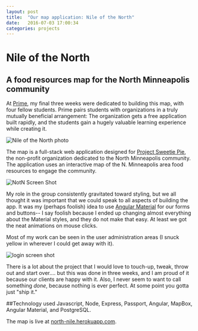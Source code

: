 ```yaml
---
layout: post
title:  "Our map application: Nile of the North"
date:   2016-07-03 17:00:34
categories: projects
---
```


# Nile of the North

## A food resources map for the North Minneapolis community

At [Prime](http://primeacademy.io), my final three weeks were dedicated to building this map, with four fellow students. Prime pairs students with organizations in a truly mutually beneficial arrangement: The organization gets a free application built rapidly, and the students gain a hugely valuable learning experience while creating it.

![Nile of the North photo](https://goo.gl/OJBbsE)

The map is a full-stack web application designed for [Project Sweetie Pie](http://http://projectsweetiepie.org/), the non-profit organization dedicated to the North Minneapolis community. The application uses an interactive map of the N. Minneapolis area food resources to engage the community.

![NotN Screen Shot](https://goo.gl/S8GTbw)

My role in the group consistently gravitated toward styling, but we all thought it was important that we could speak to all aspects of building the app. It was my (perhaps foolish) idea to use [Angular Material](https://material.angularjs.org/latest/) for our forms and buttons-- I say foolish because I ended up changing almost everything about the Material styles, and they do not make that easy. At least we got the neat animations on mouse clicks.

Most of my work can be seen in the user administration areas (I snuck yellow in wherever I could get away with it).

![login screen shot](https://goo.gl/OAidix)

There is a lot about the project that I would love to touch-up, tweak, throw out and start over.... but this was done in three weeks, and I am proud of it because our clients are happy with it. Also, I never seem to want to call something *done*, because nothing is ever perfect. At some point you gotta just "ship it."

##Technology used
Javascript, Node, Express, Passport, Angular, MapBox, Angular Material, and PostgreSQL.

The map is live at [north-nile.herokuapp.com](http://north-nile.herokuapp.com).
